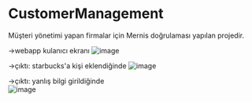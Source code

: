 # CustomerManagement
Müşteri yönetimi yapan firmalar için Mernis doğrulaması yapılan projedir. 

->webapp kulanıcı ekranı
![image](https://r.resimlink.com/4RlPK6.png)

->çıktı: starbucks'a kişi eklendiğinde
![image](https://r.resimlink.com/dMNE.png)


->çıktı: yanlış bilgi girildiğinde</br>
![image](https://r.resimlink.com/Snj1TgxF.png)

